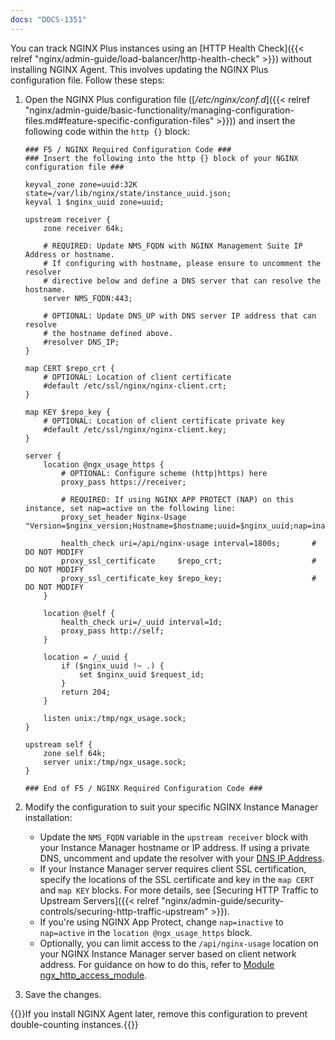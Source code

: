 ```yaml
---
docs: "DOCS-1351"
---
```


You can track NGINX Plus instances using an [HTTP Health Check]({{< relref "nginx/admin-guide/load-balancer/http-health-check" >}}) without installing NGINX Agent. This involves updating the NGINX Plus configuration file. Follow these steps:

1. Open the NGINX Plus configuration file ([_/etc/nginx/conf.d_]({{< relref "nginx/admin-guide/basic-functionality/managing-configuration-files.md#feature-specific-configuration-files" >}})) and insert the following code within the `http {}` block:

    ```nginx
    ### F5 / NGINX Required Configuration Code ###
    ### Insert the following into the http {} block of your NGINX configuration file ###

    keyval_zone zone=uuid:32K state=/var/lib/nginx/state/instance_uuid.json;
    keyval 1 $nginx_uuid zone=uuid;

    upstream receiver {
        zone receiver 64k;

        # REQUIRED: Update NMS_FQDN with NGINX Management Suite IP Address or hostname.
        # If configuring with hostname, please ensure to uncomment the resolver
        # directive below and define a DNS server that can resolve the hostname.
        server NMS_FQDN:443;

        # OPTIONAL: Update DNS_UP with DNS server IP address that can resolve
        # the hostname defined above.
        #resolver DNS_IP;
    }

    map CERT $repo_crt {
        # OPTIONAL: Location of client certificate
        #default /etc/ssl/nginx/nginx-client.crt;
    }

    map KEY $repo_key {
        # OPTIONAL: Location of client certificate private key
        #default /etc/ssl/nginx/nginx-client.key;
    }

    server {
        location @ngx_usage_https {
            # OPTIONAL: Configure scheme (http|https) here
            proxy_pass https://receiver;

            # REQUIRED: If using NGINX APP PROTECT (NAP) on this instance, set nap=active on the following line:
            proxy_set_header Nginx-Usage "Version=$nginx_version;Hostname=$hostname;uuid=$nginx_uuid;nap=inactive"; 

            health_check uri=/api/nginx-usage interval=1800s;       # DO NOT MODIFY
            proxy_ssl_certificate     $repo_crt;                    # DO NOT MODIFY
            proxy_ssl_certificate_key $repo_key;                    # DO NOT MODIFY
        }

        location @self {
            health_check uri=/_uuid interval=1d;
            proxy_pass http://self;
        }

        location = /_uuid {
            if ($nginx_uuid !~ .) {
                set $nginx_uuid $request_id;
            }
            return 204;
        }

        listen unix:/tmp/ngx_usage.sock;
    }

    upstream self {
        zone self 64k;
        server unix:/tmp/ngx_usage.sock;
    }

    ### End of F5 / NGINX Required Configuration Code ###
    ```

2. Modify the configuration to suit your specific NGINX Instance Manager installation:

   - Update the `NMS_FQDN` variable in the `upstream receiver` block with your Instance Manager hostname or IP address. If using a private DNS, uncomment and update the resolver with your [DNS IP Address](http://nginx.org/en/docs/http/ngx_http_upstream_module.html#resolver).
   - If your Instance Manager server requires client SSL certification, specify the locations of the SSL certificate and key in the `map CERT` and `map KEY` blocks. For more details, see [Securing HTTP Traffic to Upstream Servers]({{< relref "nginx/admin-guide/security-controls/securing-http-traffic-upstream" >}}).
   - If you're using NGINX App Protect, change `nap=inactive` to `nap=active` in the `location @ngx_usage_https` block.
   - Optionally, you can limit access to the `/api/nginx-usage` location on your NGINX Instance Manager server based on client network address. For guidance on how to do this, refer to [Module ngx_http_access_module](http://nginx.org/en/docs/http/ngx_http_access_module.html).
3. Save the changes.

{{<important>}}If you install NGINX Agent later, remove this configuration to prevent double-counting instances.{{</important>}}
